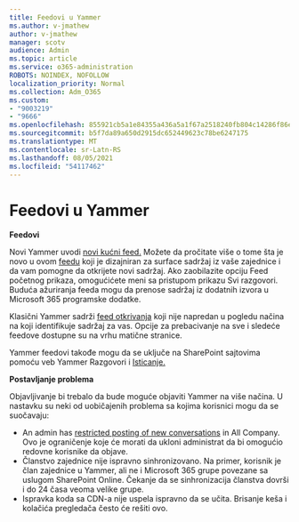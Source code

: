 ```yaml
---
title: Feedovi u Yammer
ms.author: v-jmathew
author: v-jmathew
manager: scotv
audience: Admin
ms.topic: article
ms.service: o365-administration
ROBOTS: NOINDEX, NOFOLLOW
localization_priority: Normal
ms.collection: Adm_O365
ms.custom:
- "9003219"
- "9666"
ms.openlocfilehash: 855921cb5a1e84355a436a5a1f67a2518240fb804c14286f86e7f2fca306bb30
ms.sourcegitcommit: b5f7da89a650d2915dc652449623c78be6247175
ms.translationtype: MT
ms.contentlocale: sr-Latn-RS
ms.lasthandoff: 08/05/2021
ms.locfileid: "54117462"
---
```

# <a name="feeds-in-yammer"></a>Feedovi u Yammer

**Feedovi**

Novi Yammer uvodi [novi kućni feed.](https://support.microsoft.com/office/what-s-in-the-yammer-home-feed-8fff52dd-5b38-468c-b963-fa4c6a4f9254) Možete da pročitate više o tome šta je novo u ovom [feedu](https://techcommunity.microsoft.com/t5/yammer-blog/yammer-discovery-what-is-in-my-feed/ba-p/1596230) koji je dizajniran za surface sadržaj iz vaše zajednice i da vam pomogne da otkrijete novi sadržaj. Ako zaobilazite opciju Feed početnog prikaza, omogućićete meni sa pristupom prikazu Svi razgovori. Buduća ažuriranja feeda mogu da prenose sadržaj iz dodatnih izvora u Microsoft 365 programske dodatke.

Klasični Yammer sadrži [feed otkrivanja](https://support.microsoft.com/office/what-s-in-the-yammer-discovery-feed-28ba9a79-2bde-4e7c-8420-db2296c3ca49) koji nije napredan u pogledu načina na koji identifikuje sadržaj za vas. Opcije za prebacivanje na sve i sledeće feedove dostupne su na vrhu matične stranice.

Yammer feedovi takođe mogu da se uključe na SharePoint sajtovima pomoću veb Yammer Razgovori i [Isticanje.](https://support.microsoft.com/office/use-a-yammer-web-part-in-sharepoint-online-a53cfa0c-3d09-42c8-a286-1038a81c59da)

**Postavljanje problema**

Objavljivanje bi trebalo da bude moguće objaviti Yammer na više načina. U nastavku su neki od uobičajenih problema sa kojima korisnici mogu da se suočavaju:

- An admin has [restricted posting of new conversations](https://support.microsoft.com/office/restrict-all-company-posts-in-yammer-3219d2ae-db15-4c9f-9dd2-28559ae39a97) in All Company. Ovo je ograničenje koje će morati da ukloni administrat da bi omogućio redovne korisnike da objave.
- Članstvo zajednice nije ispravno sinhronizovano. Na primer, korisnik je član zajednice u Yammer, ali ne i Microsoft 365 grupe povezane sa uslugom SharePoint Online. Čekanje da se sinhronizacija članstva dovrši i do 24 časa veoma velike grupe.
- Ispravka koda sa CDN-a nije uspela ispravno da se učita. Brisanje keša i kolačića pregledača često će rešiti ovo.
